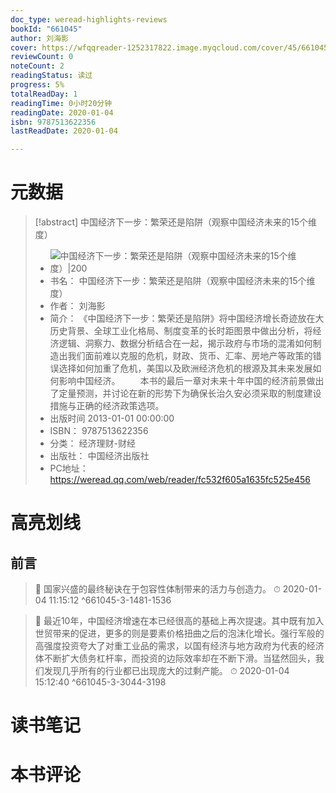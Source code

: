 ```yaml
---
doc_type: weread-highlights-reviews
bookId: "661045"
author: 刘海影
cover: https://wfqqreader-1252317822.image.myqcloud.com/cover/45/661045/t7_661045.jpg
reviewCount: 0
noteCount: 2
readingStatus: 读过
progress: 5%
totalReadDay: 1
readingTime: 0小时20分钟
readingDate: 2020-01-04
isbn: 9787513622356
lastReadDate: 2020-01-04

---
```

# 元数据
> [!abstract] 中国经济下一步：繁荣还是陷阱（观察中国经济未来的15个维度）
> - ![ 中国经济下一步：繁荣还是陷阱（观察中国经济未来的15个维度）|200](https://wfqqreader-1252317822.image.myqcloud.com/cover/45/661045/t7_661045.jpg)
> - 书名： 中国经济下一步：繁荣还是陷阱（观察中国经济未来的15个维度）
> - 作者： 刘海影
> - 简介： 《中国经济下一步：繁荣还是陷阱》将中国经济增长奇迹放在大历史背景、全球工业化格局、制度变革的长时距图景中做出分析，将经济逻辑、洞察力、数据分析结合在一起，揭示政府与市场的混淆如何制造出我们面前难以克服的危机，财政、货币、汇率、房地产等政策的错误选择如何加重了危机，美国以及欧洲经济危机的根源及其未来发展如何影响中国经济。
　　本书的最后一章对未来十年中国的经济前景做出了定量预测，并讨论在新的形势下为确保长治久安必须采取的制度建设措施与正确的经济政策选项。
> - 出版时间 2013-01-01 00:00:00
> - ISBN： 9787513622356
> - 分类： 经济理财-财经
> - 出版社： 中国经济出版社
> - PC地址：https://weread.qq.com/web/reader/fc532f605a1635fc525e456

# 高亮划线

## 前言

> 📌 国家兴盛的最终秘诀在于包容性体制带来的活力与创造力。 
> ⏱ 2020-01-04 11:15:12 ^661045-3-1481-1536

> 📌 最近10年，中国经济增速在本已经很高的基础上再次提速。其中既有加入世贸带来的促进，更多的则是要素价格扭曲之后的泡沫化增长。强行军般的高强度投资夸大了对重工业品的需求，以国有经济与地方政府为代表的经济体不断扩大债务杠杆率，而投资的边际效率却在不断下滑。当猛然回头，我们发现几乎所有的行业都已出现庞大的过剩产能。 
> ⏱ 2020-01-04 15:12:40 ^661045-3-3044-3198

# 读书笔记

# 本书评论
